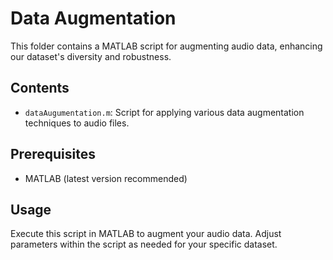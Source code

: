 # Data Augmentation

This folder contains a MATLAB script for augmenting audio data, enhancing our dataset's diversity and robustness.

## Contents
- `dataAugumentation.m`: Script for applying various data augmentation techniques to audio files.

## Prerequisites
- MATLAB (latest version recommended)

## Usage
Execute this script in MATLAB to augment your audio data. Adjust parameters within the script as needed for your specific dataset.
